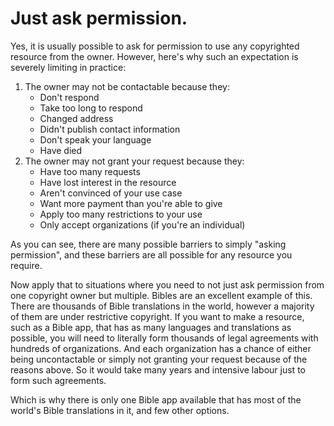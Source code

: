 
# Just ask permission.

Yes, it is usually possible to ask for permission to use any copyrighted resource from the owner. However, here's why such an expectation is severely limiting in practice:

 1. The owner may not be contactable because they:
    * Don't respond
    * Take too long to respond
    * Changed address
    * Didn't publish contact information
    * Don't speak your language
    * Have died
 1. The owner may not grant your request because they:
    * Have too many requests
    * Have lost interest in the resource
    * Aren't convinced of your use case
    * Want more payment than you're able to give
    * Apply too many restrictions to your use
    * Only accept organizations (if you're an individual)

As you can see, there are many possible barriers to simply "asking permission", and these barriers are all possible for any resource you require.

Now apply that to situations where you need to not just ask permission from one copyright owner but multiple. Bibles are an excellent example of this. There are thousands of Bible translations in the world, however a majority of them are under restrictive copyright. If you want to make a resource, such as a Bible app, that has as many languages and translations as possible, you will need to literally form thousands of legal agreements with hundreds of organizations. And each organization has a chance of either being uncontactable or simply not granting your request because of the reasons above. So it would take many years and intensive labour just to form such agreements.

Which is why there is only one Bible app available that has most of the world's Bible translations in it, and few other options.
